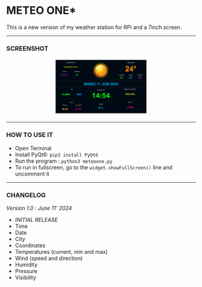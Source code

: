 # **METEO ONE***
This is a new version of my weather station for RPi and a 7inch screen.

---

### **SCREENSHOT**
<div align="center">
    <img
        src="https://github.com/AyckinnLisa/meteoone/blob/main/pics/screenshot.png"
        alt="DEMO"
        style="width:50%">
</div>

---

### **HOW TO USE IT**

* Open Terminal
* Install PyQt6: ```pip3 install PyQt6```
* Run the program : ```python3 meteoone.py```
* To run in fullscreen, go to the ```widget.showFullScreen()``` line and uncomment it

---

### **CHANGELOG**

*Version 1.0 : June 11' 2024*
* *INITIAL RELEASE*
* Time
* Date
* City
* Coordinates
* Temperatures (current, min and max)
* Wind (speed and direction)
* Humidity
* Pressure
* Visibility